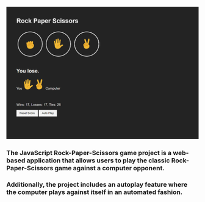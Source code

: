 ![Website](https://github.com/Junior-sierpik/Rock-Paper-Scissors-Game/blob/main/project-1.jpg?raw=true)

### The JavaScript Rock-Paper-Scissors game project is a web-based application that allows users to play the classic Rock-Paper-Scissors game against a computer opponent.
### Additionally, the project includes an autoplay feature where the computer plays against itself in an automated fashion.

